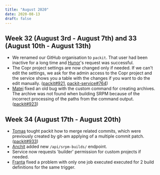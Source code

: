 ```yaml
---
title: "August 2020"
date: 2020-08-13
draft: false
---
```


## Week 32 (August 3rd - August 7th) and 33 (August 10th - August 13th)

- We renamed our GitHub organisation to `packit`.
  That user had been inactive for a long time and [Hunor]'s request was successful.
- The Copr project settings are now changed only if needed. If we can't edit the settings,
  we ask for the admin access to the Copr project and the service shows you a table with
  the changes if you want to do the edit manually.
  ([packit#921](https://github.com/packit/packit/pull/921),
  [packit-service#764](https://github.com/packit/packit-service/pull/764))
- [Matej] fixed an old bug with the custom command for creating archives.
  The archive was not found when building SRPM because of the incorrect processing
  of the paths from the command output.
  ([packit#923](https://github.com/packit/packit/pull/923))

[hunor]: https://github.com/csomh
[matej]: https://github.com/mfocko

## Week 34 (August 17th - August 20th)

- [Tomas] tought packit how to merge related commits, which were previously created
  by git-am applying of a multiple commit patch. ([packit#933](https://github.com/packit/packit/pull/933))
- [Anchit] added new `/api/srpm-builds/` endpoint.
- Service now requests 'builder' permission for custom projects if needed.
- [Franta] fixed a problem with only one job executed executed for 2 build definitions for the same trigger.

[anchit]: https://github.com/IceWreck
[franta]: https://github.com/lachmanfrantisek
[tomas]: https://github.com/TomasTomecek
